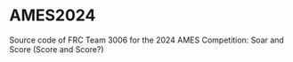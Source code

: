 # AMES2024

Source code of FRC Team 3006 for the 2024 AMES Competition: Soar and Score (Score and Score?)